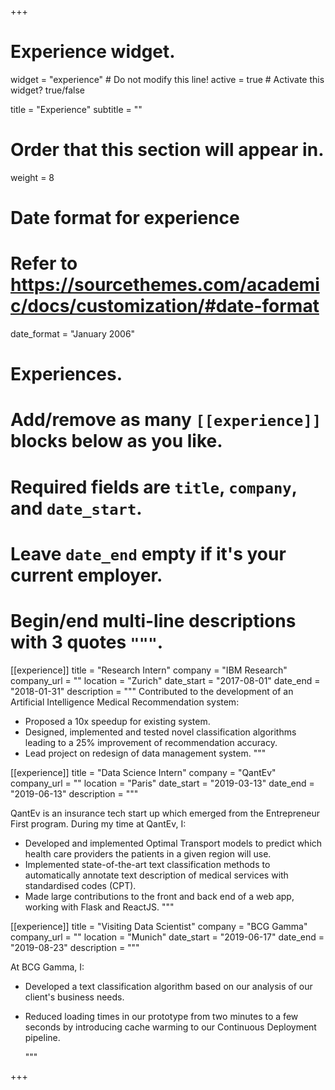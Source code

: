 +++
# Experience widget.
widget = "experience"  # Do not modify this line!
active = true  # Activate this widget? true/false

title = "Experience"
subtitle = ""

# Order that this section will appear in.
weight = 8

# Date format for experience
#   Refer to https://sourcethemes.com/academic/docs/customization/#date-format
date_format = "January 2006"

# Experiences.
#   Add/remove as many `[[experience]]` blocks below as you like.
#   Required fields are `title`, `company`, and `date_start`.
#   Leave `date_end` empty if it's your current employer.
#   Begin/end multi-line descriptions with 3 quotes `"""`.




[[experience]]
  title = "Research Intern"
  company = "IBM Research"
  company_url = ""
  location = "Zurich"
  date_start = "2017-08-01"
  date_end = "2018-01-31"
  description = """
Contributed to the development of an Artificial Intelligence Medical Recommendation system:

* Proposed a 10x speedup for existing system. 
* Designed, implemented and tested novel classification algorithms leading to a 25% improvement of recommendation accuracy. 
* Lead project on redesign of data management system.
  """

[[experience]]
  title = "Data Science Intern"
  company = "QantEv"
  company_url = ""
  location = "Paris"
  date_start = "2019-03-13"
  date_end = "2019-06-13"
  description = """

QantEv is an insurance tech start up which emerged from the Entrepreneur First program. During my time at QantEv, I:

* Developed and implemented Optimal Transport models to predict which health care providers the patients in a given region will use.
* Implemented state-of-the-art text classification methods to automatically annotate text description of medical services with standardised codes (CPT).
* Made large contributions to the front and back end of a web app, working with Flask and ReactJS.
  """

[[experience]]
  title = "Visiting Data Scientist"
  company = "BCG Gamma"
  company_url = ""
  location = "Munich"
  date_start = "2019-06-17"
  date_end = "2019-08-23"
  description = """

At BCG Gamma, I: 

* Developed a text classification algorithm based on our analysis of our client's business needs.
* Reduced loading times in our prototype from two minutes to a few seconds by introducing cache warming to our Continuous Deployment pipeline. 


  """


+++
